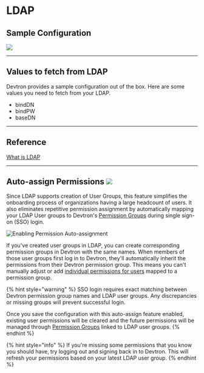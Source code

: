 # LDAP

## Sample Configuration

![](https://devtron-public-asset.s3.us-east-2.amazonaws.com/images/global-configurations/sso-login-service/ldap.jpg)

---

## Values to fetch from LDAP

Devtron provides a sample configuration out of the box. Here are some values you need to fetch from your LDAP.

* bindDN
* bindPW
* baseDN

---

## Reference

[What is LDAP](https://www.okta.com/identity-101/what-is-ldap/)

---

## Auto-assign Permissions [![](https://devtron-public-asset.s3.us-east-2.amazonaws.com/images/elements/EnterpriseTag.svg)](https://devtron.ai/pricing)

Since LDAP supports creation of User Groups, this feature simplifies the onboarding process of organizations having a large headcount of users. It also eliminates repetitive permission assignment by automatically mapping your LDAP User groups to Devtron's [Permission Groups](../permission-groups.md) during single sign-on (SSO) login.

![Enabling Permission Auto-assignment](https://devtron-public-asset.s3.us-east-2.amazonaws.com/images/global-configurations/sso-login-service/secret/auto-grant-ldap.jpg)

If you've created user groups in LDAP, you can create corresponding permission groups in Devtron with the same names. When members of those user groups first log in to Devtron, they'll automatically inherit the permissions from their Devtron permission group. This means you can't manually adjust or add [individual permissions for users](../user-permissions.md) mapped to a permission group.

{% hint style="warning" %}
SSO login requires exact matching between Devtron permission group names and LDAP user groups. Any discrepancies or missing groups will prevent successful login.

Once you save the configuration with this auto-assign feature enabled, existing user permissions will be cleared and the future permissions will be managed through [Permission Groups](../permission-groups.md) linked to LDAP user groups.
{% endhint %}

{% hint style="info" %}
If you're missing some permissions that you know you should have, try logging out and signing back in to Devtron. This will refresh your permissions based on your latest LDAP user group.
{% endhint %}









